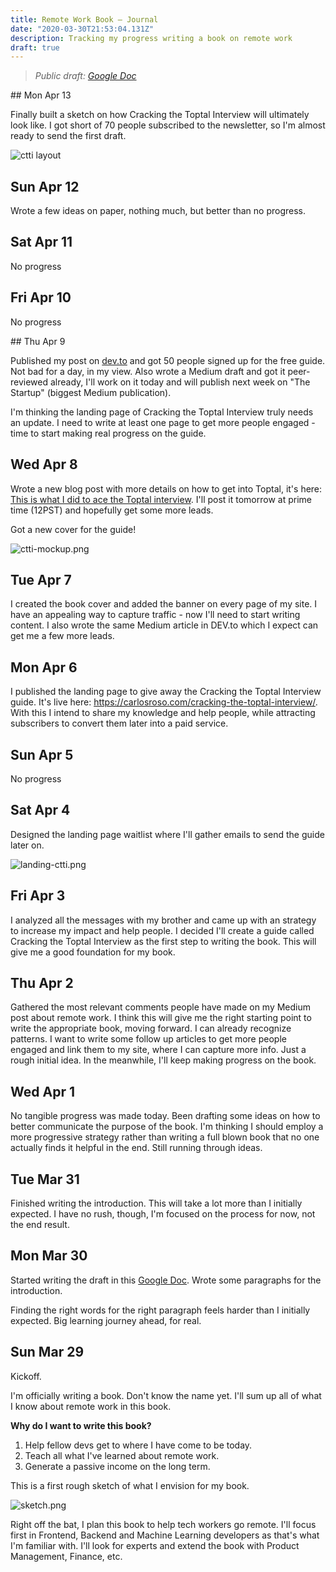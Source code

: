 ```yaml
---
title: Remote Work Book — Journal
date: "2020-03-30T21:53:04.131Z"
description: Tracking my progress writing a book on remote work
draft: true
---
```


> *Public draft: [Google Doc](https://docs.google.com/document/d/1caLcOkSg4Bti1YHWL6QDjmpHfyd6bFsQa83WGWKzS84/edit#heading=h.w1mlzdqdn8sc)*

<div class="divider"></div>

## Mon Apr 13

Finally built a sketch on how Cracking the Toptal Interview will ultimately look like. I got short of 70 people subscribed to the newsletter, so I'm almost ready to send the first draft.

![ctti layout](ctti-layout.png)

## Sun Apr 12

Wrote a few ideas on paper, nothing much, but better than no progress.

## Sat Apr 11

No progress

## Fri Apr 10

No progress

## Thu Apr 9

Published my post on [dev.to](https://dev.to/caroso1222/how-i-got-into-the-most-exclusive-remote-working-platforms-45dk) and got 50 people signed up for the free guide. Not bad for a day, in my view. Also wrote a Medium draft and got it peer-reviewed already, I'll work on it today and will publish next week on "The Startup" (biggest Medium publication).

I'm thinking the landing page of Cracking the Toptal Interview truly needs an update. I need to write at least one page to get more people engaged - time to start making real progress on the guide.

## Wed Apr 8

Wrote a new blog post with more details on how to get into Toptal, it's here: [This is what I did to ace the Toptal interview](/this-is-what-i-did-to-ace-the-toptal-interview). I'll post it tomorrow at prime time (12PST) and hopefully get some more leads. 

Got a new cover for the guide!

![ctti-mockup.png](ctti-mockup.png)

## Tue Apr 7

I created the book cover and added the banner on every page of my site. I have an appealing way to capture traffic - now I'll need to start writing content. I also wrote the same Medium article in DEV.to which I expect can get me a few more leads.

## Mon Apr 6

I published the landing page to give away the Cracking the Toptal Interview guide. It's live here: https://carlosroso.com/cracking-the-toptal-interview/. With this I intend to share my knowledge and help people, while attracting subscribers to convert them later into a paid service.

## Sun Apr 5

No progress

## Sat Apr 4

Designed the landing page waitlist where I'll gather emails to send the guide later on.

![landing-ctti.png](landing-ctti.png)

## Fri Apr 3

I analyzed all the messages with my brother and came up with an strategy to increase my impact and help people. I decided I'll create a guide called Cracking the Toptal Interview as the first step to writing the book. This will give me a good foundation for my book.

## Thu Apr 2

Gathered the most relevant comments people have made on my Medium post about remote work. I think this will give me the right starting point to write the appropriate book, moving forward. I can already recognize patterns. I want to write some follow up articles to get more people engaged and link them to my site, where I can capture more info. Just a rough initial idea. In the meanwhile, I'll keep making progress on the book.

## Wed Apr 1

No tangible progress was made today. Been drafting some ideas on how to better communicate the purpose of the book. I'm thinking I should employ a more progressive strategy rather than writing a full blown book that no one actually finds it helpful in the end. Still running through ideas.

## Tue Mar 31

Finished writing the introduction. This will take a lot more than I initially expected. I have no rush, though, I'm focused on the process for now, not the end result.

## Mon Mar 30

Started writing the draft in this [Google Doc](https://docs.google.com/document/d/1caLcOkSg4Bti1YHWL6QDjmpHfyd6bFsQa83WGWKzS84/edit#heading=h.w1mlzdqdn8sc). Wrote some paragraphs for the introduction.

Finding the right words for the right paragraph feels harder than I initially expected. Big learning journey ahead, for real.

## Sun Mar 29

Kickoff.

I'm officially writing a book. Don't know the name yet. I'll sum up all of what I know about remote work in this book.

**Why do I want to write this book?**
1. Help fellow devs get to where I have come to be today.
2. Teach all what I've learned about remote work.
3. Generate a passive income on the long term.

This is a first rough sketch of what I envision for my book.

![sketch.png](sketch.png)

Right off the bat, I plan this book to help tech workers go remote. I'll focus first in Frontend, Backend and Machine Learning developers as that's what I'm familiar with. I'll look for experts and extend the book with Product Management, Finance, etc.

